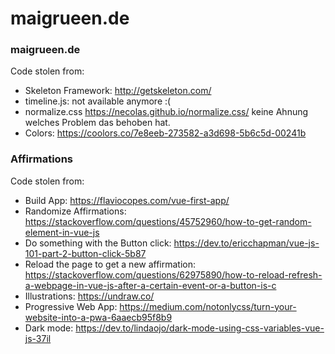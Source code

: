 # maigrueen.de

### maigrueen.de
Code stolen from:
* Skeleton Framework: http://getskeleton.com/
* timeline.js: not available anymore :(
* normalize.css https://necolas.github.io/normalize.css/ keine Ahnung welches Problem das behoben hat.
* Colors: https://coolors.co/7e8eeb-273582-a3d698-5b6c5d-00241b

### Affirmations
Code stolen from:
* Build App: https://flaviocopes.com/vue-first-app/
* Randomize Affirmations: https://stackoverflow.com/questions/45752960/how-to-get-random-element-in-vue-js
* Do something with the Button click: https://dev.to/ericchapman/vue-js-101-part-2-button-click-5b87
* Reload the page to get a new affirmation: https://stackoverflow.com/questions/62975890/how-to-reload-refresh-a-webpage-in-vue-js-after-a-certain-event-or-a-button-is-c
* Illustrations: https://undraw.co/
* Progressive Web App: https://medium.com/notonlycss/turn-your-website-into-a-pwa-6aaecb95f8b9
* Dark mode: https://dev.to/lindaojo/dark-mode-using-css-variables-vue-js-37il

